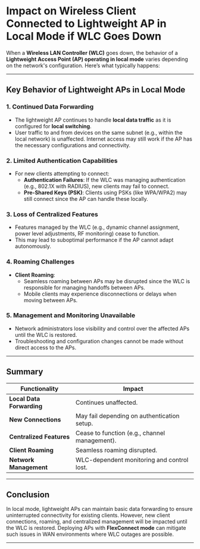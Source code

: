 # Impact on Wireless Client Connected to Lightweight AP in Local Mode if WLC Goes Down

When a **Wireless LAN Controller (WLC)** goes down, the behavior of a **Lightweight Access Point (AP) operating in local mode** varies depending on the network's configuration. Here’s what typically happens:

---

## **Key Behavior of Lightweight APs in Local Mode**

### **1. Continued Data Forwarding**
   - The lightweight AP continues to handle **local data traffic** as it is configured for **local switching**. 
   - User traffic to and from devices on the same subnet (e.g., within the local network) is unaffected. Internet access may still work if the AP has the necessary configurations and connectivity.

### **2. Limited Authentication Capabilities**
   - For new clients attempting to connect:
     - **Authentication Failures**: If the WLC was managing authentication (e.g., 802.1X with RADIUS), new clients may fail to connect.
     - **Pre-Shared Keys (PSK)**: Clients using PSKs (like WPA/WPA2) may still connect since the AP can handle these locally.

### **3. Loss of Centralized Features**
   - Features managed by the WLC (e.g., dynamic channel assignment, power level adjustments, RF monitoring) cease to function.
   - This may lead to suboptimal performance if the AP cannot adapt autonomously.

### **4. Roaming Challenges**
   - **Client Roaming**:
     - Seamless roaming between APs may be disrupted since the WLC is responsible for managing handoffs between APs.
     - Mobile clients may experience disconnections or delays when moving between APs.

### **5. Management and Monitoring Unavailable**
   - Network administrators lose visibility and control over the affected APs until the WLC is restored.
   - Troubleshooting and configuration changes cannot be made without direct access to the APs.

---

## **Summary**

| **Functionality**          | **Impact**                                  |
|----------------------------|---------------------------------------------|
| **Local Data Forwarding**  | Continues unaffected.                      |
| **New Connections**        | May fail depending on authentication setup. |
| **Centralized Features**   | Cease to function (e.g., channel management). |
| **Client Roaming**         | Seamless roaming disrupted.                |
| **Network Management**     | WLC-dependent monitoring and control lost. |

---

## **Conclusion**

In local mode, lightweight APs can maintain basic data forwarding to ensure uninterrupted connectivity for existing clients. However, new client connections, roaming, and centralized management will be impacted until the WLC is restored. Deploying APs with **FlexConnect mode** can mitigate such issues in WAN environments where WLC outages are possible.

---
